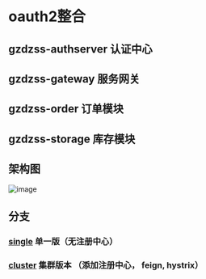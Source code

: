 # oauth2整合



## gzdzss-authserver 认证中心

## gzdzss-gateway 服务网关

## gzdzss-order 订单模块

## gzdzss-storage 库存模块





## 架构图

![image](https://github.com/gzdzss/gzdzss-oauth2/raw/master/oauth2.png)



## 分支

### [single](https://github.com/gzdzss/gzdzss-oauth2/releases/tag/single) 单一版（无注册中心）


### [cluster](https://github.com/gzdzss/gzdzss-oauth2/releases/tag/cluster) 集群版本 （添加注册中心， feign, hystrix）





